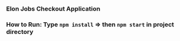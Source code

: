 ### Elon Jobs Checkout Application

### How to Run: Type `npm install` => then `npm start` in project directory